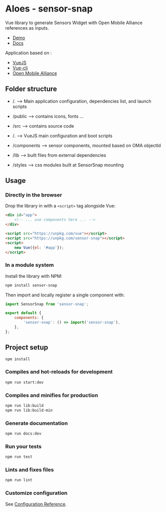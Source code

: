 # Aloes - sensor-snap

Vue library to generate Sensors Widget with Open Mobile Alliance references as inputs.

- [Demo](https://getlarge.eu/#aloes)
- [Docs](https://aloes.frama.io/sensor-snap/)

Application based on :

- [VueJS](https://vuejs.org/)
- [Vue-cli](https://cli.vuejs.org/)
- [Open Mobile Alliance](http://www.openmobilealliance.org/wp/OMNA/LwM2M/LwM2MRegistry.html)

## Folder structure

- /. --> Main application configuration, dependencies list, and launch scripts

- /public --> contains icons, fonts ...

- /src --> contains source code
- /. --> VueJS main configuration and boot scripts
- /components --> sensor components, mounted based on OMA objectId
- /lib --> built files from external dependencies
- /styles --> css modules built at SensorSnap mounting

## Usage

### Directly in the browser

Drop the library in with a `<script>` tag alongside Vue:

```html
<div id="app">
	<!-- ... use components here ... -->
</div>

<script src="https://unpkg.com/vue"></script>
<script src="https://unpkg.com/sensor-snap"></script>
<script>
	new Vue({el: '#app'});
</script>
```

### In a module system

Install the library with NPM:

```bash
npm install sensor-snap
```

Then import and locally register a single component with:

```js
import SensorSnap from 'sensor-snap';

export default {
	components: {
		'sensor-snap': () => import('sensor-snap'),
	},
};
```

## Project setup

```bash
npm install
```

### Compiles and hot-reloads for development

```bash
npm run start:dev
```

### Compiles and minifies for production

```bash
npm run lib:build
npm run lib:build-min
```

### Generate documentation

```bash
npm run docs:dev
```

### Run your tests

```bash
npm run test
```

### Lints and fixes files

```bash
npm run lint
```

### Customize configuration

See [Configuration Reference](https://cli.vuejs.org/config/).
